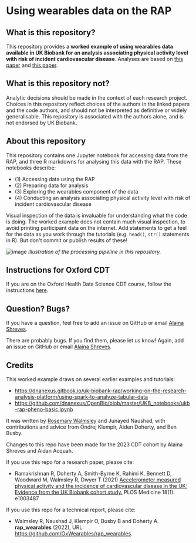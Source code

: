 # Using wearables data on the RAP

## What is this repository?
This repository provides a **worked example of using wearables data available in UK Biobank for an analysis associating physical activity level with risk of incident cardiovascular disease**. Analyses are based on [this paper](https://journals.plos.org/plosone/article?id=10.1371/journal.pone.0169649) and [this paper](https://journals.plos.org/plosmedicine/article?id=10.1371/journal.pmed.1003487).


## What is this repository **not**? 
Analytic decisions should be made in the context of each research project. Choices in this repository reflect choices of the authors in the linked papers and the code authors, and should not be interpreted as definitive or widely generalisable. This repository is associated with the authors alone, and is not endorsed by UK Biobank.

## About this repository

This repository contains one Jupyter notebook for accessing data from the RAP, and three R markdowns for analysing this data with the RAP. These notebooks describe: 

- (1) Accessing data using the RAP
- (2) Preparing data for analysis
- (3) Exploring the wearables component of the data
- (4) Conducting an analysis associating physical activity level with risk of incident cardiovascular disease

Visual inspection of the data is invaluable for understanding what the code is doing. The worked example does not contain much visual inspection, to avoid printing participant data on the internet. Add statements to get a feel for the data as you work through the tutorials (e.g. `head()`, `str()` statements in R). But don't commit or publish results of these!

![image](https://user-images.githubusercontent.com/40437498/190090267-9c080819-73a1-4fa0-a82e-25bbd551d811.png)
*Illustration of the processing pipeline in this repository.*

## Instructions for Oxford CDT
If you are on the Oxford Health Data Science CDT course, follow the instructions [here](cdt_instructions.md).

## Question? Bugs?

If you have a question, feel free to add an issue on GitHub or email [Alaina Shreves](mailto::alaina.shreves@wadham.ox.ac.uk). 

There are probably bugs. If you find them, please let us know! Again, add an issue on GitHub or email [Alaina Shreves](mailto::alaina.shreves@wadham.ox.ac.uk). 

## Credits

This worked example draws on several earlier examples and tutorials: 

- https://dnanexus.gitbook.io/uk-biobank-rap/working-on-the-research-analysis-platform/using-spark-to-analyze-tabular-data
- https://github.com/dnanexus/OpenBio/blob/master/UKB_notebooks/ukb-rap-pheno-basic.ipynb

It was written by [Rosemary Walmsley](mailto::rosemary.walmsley@bdi.ox.ac.uk) and Junayed Naushad, with contributions and advice from Ondrej Klempir, Aiden Doherty, and Ben Busby.

Changes to this repo have been made for the 2023 CDT cohort by Alaina Shreves and Aidan Acquah.

If you use this repo for a research paper, please cite: 
- Ramakrishnan R, Doherty A, Smith-Byrne K, Rahimi K, Bennett D, Woodward M, Walmsley R, Dwyer T (2021) [Accelerometer measured physical activity and the incidence of cardiovascular disease in the UK: Evidence from the UK Biobank cohort study.](https://journals.plos.org/plosmedicine/article?id=10.1371/journal.pmed.1003487) PLOS Medicine 18(1): e1003487

If you use this repo for a technical report, please cite:
- Walmsley R, Naushad J, Klempir O, Busby B and Doherty A. **rap_wearables** (2022), URL: https://github.com/OxWearables/rap_wearables. 

